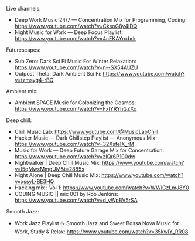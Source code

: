 Live channels:
- Deep Work Music 24/7 — Concentration Mix for Programming, Coding: https://www.youtube.com/watch?v=CksoG8y4jDQ
- Night Music for Work — Deep Focus Playlist: https://www.youtube.com/watch?v=4cEKAYnxbrk

Futurescapes:
- Sub Zero: Dark Sci Fi Music For Winter Relaxation: https://www.youtube.com/watch?v=n--SX54AUZU
- Outpost Theta: Dark Ambient Sci Fi: https://www.youtube.com/watch?v=tzmsyg4-rBQ

Ambient mix:
- Ambient SPACE Music for Colonizing the Cosmos: https://www.youtube.com/watch?v=FxIYRYhGZXo

Deep chill:
- Chill Music Lab: https://www.youtube.com/@MusicLabChill
- Hacker Music — Dark Chillstep Playlist — Anonymous Mix: https://www.youtube.com/watch?v=32XsfeIX_rM
- Music for Work — Deep Future Garage Mix for Concentration: https://www.youtube.com/watch?v=zIQr6P100dw
- Nightwalker | Deep Chill Music Mix: https://www.youtube.com/watch?v=l5qMwxMmgUM&t=2885s
- Night Alone | Deep Chill Music Mix: https://www.youtube.com/watch?v=xssyL-BE3HQ
- Hacking mix : Vol 1: https://www.youtube.com/watch?v=WWICzLmJ8Y0
- CODING MUSIC || mix 001 by Rob Jenkins: https://www.youtube.com/watch?v=d_yWpBV5rSA

Smooth Jazz:
- Work Jazz Playlist ☕ Smooth Jazz and Sweet Bossa Nova Music for Work, Study & Relax: https://www.youtube.com/watch?v=35kwlY_RR08

